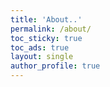 ```yaml
---
title: 'About..'
permalink: /about/
toc_sticky: true
toc_ads: true
layout: single
author_profile: true
---
```


